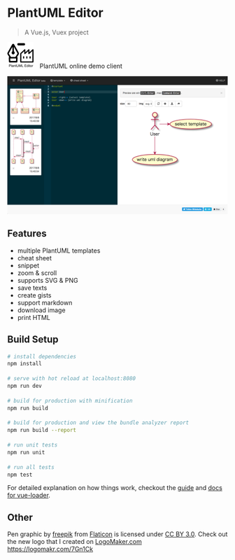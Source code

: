# PlantUML Editor

> A Vue.js, Vuex project

![PlantUML Editor](static/favicon-60.png)　PlantUML online demo client

![PlantUML Editor](static/capture1_20170809.png)

## Features

- multiple PlantUML templates
- cheat sheet
- snippet
- zoom & scroll
- supports SVG & PNG
- save texts
- create gists
- support markdown
- download image
- print HTML

## Build Setup

``` bash
# install dependencies
npm install

# serve with hot reload at localhost:8080
npm run dev

# build for production with minification
npm run build

# build for production and view the bundle analyzer report
npm run build --report

# run unit tests
npm run unit

# run all tests
npm test
```

For detailed explanation on how things work, checkout the [guide](http://vuejs-templates.github.io/webpack/) and [docs for vue-loader](http://vuejs.github.io/vue-loader).

## Other

Pen graphic by [freepik](http://www.flaticon.com/authors/freepik) from [Flaticon](http://www.flaticon.com/) is licensed under [CC BY 3.0](http://creativecommons.org/licenses/by/3.0/). Check out the new logo that I created on [LogoMaker.com](http://logomakr.com) https://logomakr.com/7Gn1Ck
